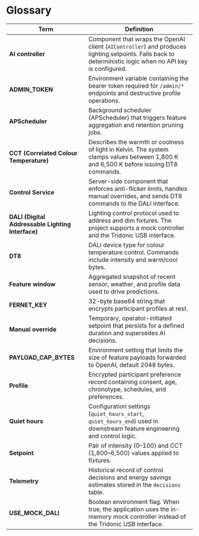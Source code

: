# Glossary

| Term | Definition |
|------|------------|
| **AI controller** | Component that wraps the OpenAI client (`AIController`) and produces lighting setpoints. Falls back to deterministic logic when no API key is configured. |
| **ADMIN_TOKEN** | Environment variable containing the bearer token required for `/admin/*` endpoints and destructive profile operations. |
| **APScheduler** | Background scheduler (APScheduler) that triggers feature aggregation and retention pruning jobs. |
| **CCT (Correlated Colour Temperature)** | Describes the warmth or coolness of light in Kelvin. The system clamps values between 1,800 K and 6,500 K before issuing DT8 commands. |
| **Control Service** | Server-side component that enforces anti-flicker limits, handles manual overrides, and sends DT8 commands to the DALI interface. |
| **DALI (Digital Addressable Lighting Interface)** | Lighting control protocol used to address and dim fixtures. The project supports a mock controller and the Tridonic USB interface. |
| **DT8** | DALI device type for colour temperature control. Commands include intensity and warm/cool bytes. |
| **Feature window** | Aggregated snapshot of recent sensor, weather, and profile data used to drive predictions. |
| **FERNET_KEY** | 32-byte base64 string that encrypts participant profiles at rest. |
| **Manual override** | Temporary, operator-initiated setpoint that persists for a defined duration and supersedes AI decisions. |
| **PAYLOAD_CAP_BYTES** | Environment setting that limits the size of feature payloads forwarded to OpenAI, default 2048 bytes. |
| **Profile** | Encrypted participant preference record containing consent, age, chronotype, schedules, and preferences. |
| **Quiet hours** | Configuration settings (`quiet_hours_start`, `quiet_hours_end`) used in downstream feature engineering and control logic. |
| **Setpoint** | Pair of intensity (0–100) and CCT (1,800–6,500) values applied to fixtures. |
| **Telemetry** | Historical record of control decisions and energy savings estimates stored in the `decisions` table. |
| **USE_MOCK_DALI** | Boolean environment flag. When true, the application uses the in-memory mock controller instead of the Tridonic USB interface. |
